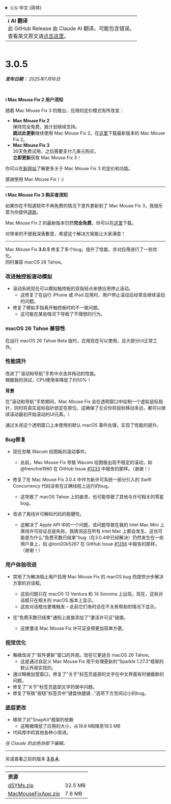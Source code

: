 <details>
<summary>🇨🇳 中文 (简体)</summary>

[🇬🇧 English (GitHub Release)](https://github.com/noah-nuebling/mac-mouse-fix/releases/tag/3.0.5)\
[🇩🇪 Deutsch](https://redirect.macmousefix.com/?target=mmf-release&tag=3.0.5&locale=de)\
[🇻🇳 Tiếng Việt](https://redirect.macmousefix.com/?target=mmf-release&tag=3.0.5&locale=vi)\
**🇨🇳 中文 (简体)**\
[🇨🇳 中文 (繁體)](https://redirect.macmousefix.com/?target=mmf-release&tag=3.0.5&locale=zh-Hant)\
[🇭🇰 中文（香港)](https://redirect.macmousefix.com/?target=mmf-release&tag=3.0.5&locale=zh-HK)\
[🇰🇷 한국어](https://redirect.macmousefix.com/?target=mmf-release&tag=3.0.5&locale=ko)\
[Help translate Mac Mouse Fix to different languages!](https://github.com/noah-nuebling/mac-mouse-fix/discussions/731)
</details>
<table align=><td>
<b>ℹ️ AI 翻译</b><br>
此 GitHub Release 由 Claude AI 翻译。可能包含错误。<br>
查看英文原文请<a href="https://github.com/noah-nuebling/mac-mouse-fix/releases/tag/3.0.5">点击这里</a>。
</td></table>

<table></table>

# 3.0.5
***发布日期：** 2025年7月16日*

<br>

**ℹ️ Mac Mouse Fix 2 用户须知**

随着 Mac Mouse Fix 3 的推出，应用的定价模式有所改变：

- **Mac Mouse Fix 2**\
保持完全免费，我计划继续支持。\
**跳过此更新**继续使用 Mac Mouse Fix 2。在[这里](https://redirect.macmousefix.com/?target=mmf2-latest&locale=zh-Hans)下载最新版本的 Mac Mouse Fix 2。
- **Mac Mouse Fix 3**\
30天免费试用，之后需要支付几美元购买。\
**立即更新**获取 Mac Mouse Fix 3！

你可以在[新网站](https://macmousefix.com/)了解更多关于 Mac Mouse Fix 3 的定价和功能。

感谢使用 Mac Mouse Fix！:)

---

**ℹ️ Mac Mouse Fix 3 购买者须知**

如果你在不知道软件不再免费的情况下意外更新到了 Mac Mouse Fix 3，我很乐意为你提供[退款](https://redirect.macmousefix.com/?target=mmf-apply-for-refund&locale=zh-Hans)。

Mac Mouse Fix 2 的最新版本仍然**完全免费**，你可以在[这里](https://redirect.macmousefix.com/?target=mmf2-latest&locale=zh-Hans)下载。

对带来的不便我深表歉意，希望这个解决方案能让大家满意！

---

Mac Mouse Fix **3.0.5** 修复了多个bug，提升了性能，并对应用进行了一些优化。\
同时兼容 macOS 26 Tahoe。

### 改进触控板滚动模拟

- 滚动系统现在可以模拟触控板的双指轻点来使应用停止滚动。
    - 这修复了在运行 iPhone 或 iPad 应用时，用户停止滚动后经常会继续滚动的问题。
- 修复了模拟手指离开触控板时的不一致问题。
    - 这可能在某些情况下导致了不理想的行为。

### macOS 26 Tahoe 兼容性

在运行 macOS 26 Tahoe Beta 版时，应用现在可以使用，且大部分UI正常工作。

### 性能提升

改进了"滚动和导航"手势中点击并拖动的性能。\
根据我的测试，CPU使用率降低了约50%！

**背景**

在"滚动和导航"手势期间，Mac Mouse Fix 会在透明窗口中绘制一个虚拟鼠标指针，同时将真实鼠标指针锁定在原位。这确保了无论你将鼠标移动多远，都可以继续滚动最初开始滚动的UI元素。\

通过关闭这个透明窗口上未使用的默认 macOS 事件处理，实现了性能的提升。

### Bug修复

- 现在忽略 Wacom 绘图板的滚动事件。
    - 此前，Mac Mouse Fix 导致 Wacom 绘图板出现不稳定的滚动，如 @frenchie1980 在 GitHub Issue [#1233](https://github.com/noah-nuebling/mac-mouse-fix/issues/1233) 中报告的那样。（谢谢！）
    
- 修复了在 Mac Mouse Fix 3.0.4 中作为新许可系统一部分引入的 Swift Concurrency 代码没有在正确线程上运行的bug。
    - 这导致了 macOS Tahoe 上的崩溃，也可能导致了其他与许可相关的零星bug。
- 改进了离线许可解码代码的稳健性。
    - 这解决了 Apple API 中的一个问题，该问题导致在我的 Intel Mac Mini 上离线许可验证总是失败。我猜测这在所有 Intel Mac 上都会发生，这也可能是为什么"免费天数已结束"bug（在3.0.4中已经解决）仍然发生在一些用户身上，如 @toni20k5267 在 GitHub Issue [#1356](https://github.com/noah-nuebling/mac-mouse-fix/issues/1356) 中报告的那样。（谢谢！）

### 用户体验改进

- 禁用了为解决阻止用户启用 Mac Mouse Fix 的 macOS bug 而提供分步解决方案的对话框。
    - 这些问题只在 macOS 13 Ventura 和 14 Sonoma 上出现。现在，这些对话框只在相关的 macOS 版本上显示。
    - 这些对话框也更难触发 – 此前它们有时会在不太有帮助的情况下显示。
    
- 在"免费天数已结束"通知上直接添加了"激活许可证"链接。
    - 这使激活 Mac Mouse Fix 许可证变得更加简单方便。

### 视觉优化

- 略微改进了"软件更新"窗口的外观。现在它更适合 macOS 26 Tahoe。
    - 这是通过自定义 Mac Mouse Fix 用于处理更新的"Sparkle 1.27.3"框架的默认外观实现的。
- 通过略微加宽窗口，修复了"关于"标签页底部的文字在中文界面有时被截断的问题。
- 修复了"关于"标签页底部文字的居中问题。
- 修复了导致"按钮"标签页中"键盘快捷键..."选项下方空间过小的bug。

### 底层更改

- 移除了对"SnapKit"框架的依赖
    - 这略微降低了应用的大小，从19.8 MB降至19.5 MB
- 代码库中的其他各种小改进。

*在 Claude 的出色协助下编辑。*

---

另请查看之前的版本 [**3.0.4**](https://redirect.macmousefix.com/?target=mmf-release&tag=3.0.4&locale=zh-Hans)。

---

<table align="start">
<tr>
    <td colspan=2>
        <b>资源</b>
    </td>
</tr>
<tr>
    <td><a href="https://github.com/noah-nuebling/mac-mouse-fix/releases/download/3.0.5/dSYMs.zip">dSYMs.zip</a></td>
    <td>32.5 MB</td>
</tr>
<tr>
    <td><a href="https://github.com/noah-nuebling/mac-mouse-fix/releases/download/3.0.5/MacMouseFixApp.zip">MacMouseFixApp.zip</a></td>
    <td>7.6 MB</td>
</tr>
</table>